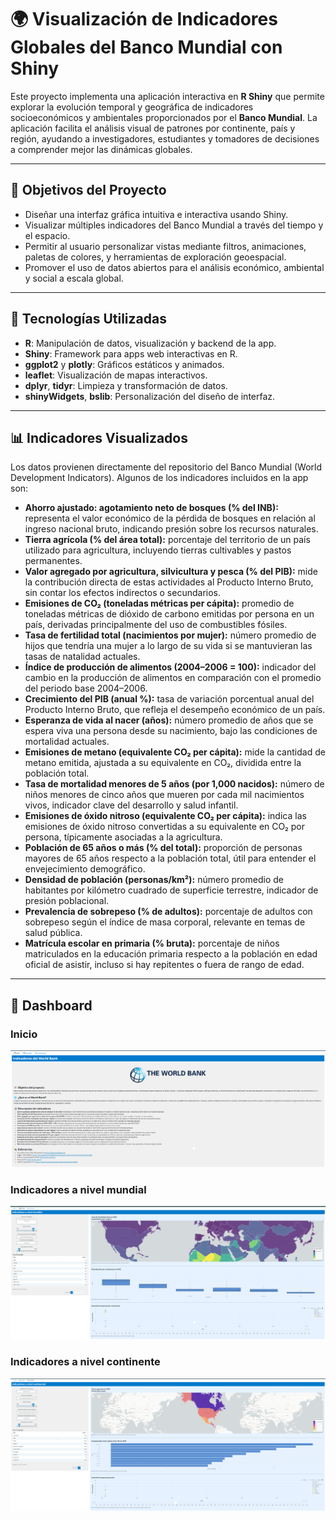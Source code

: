 # 🌍 Visualización de Indicadores Globales del Banco Mundial con Shiny

Este proyecto implementa una aplicación interactiva en **R Shiny** que permite explorar la evolución temporal y geográfica de indicadores socioeconómicos y ambientales proporcionados por el **Banco Mundial**. La aplicación facilita el análisis visual de patrones por continente, país y región, ayudando a investigadores, estudiantes y tomadores de decisiones a comprender mejor las dinámicas globales.

---

## 📌 Objetivos del Proyecto

- Diseñar una interfaz gráfica intuitiva e interactiva usando Shiny.
- Visualizar múltiples indicadores del Banco Mundial a través del tiempo y el espacio.
- Permitir al usuario personalizar vistas mediante filtros, animaciones, paletas de colores, y herramientas de exploración geoespacial.
- Promover el uso de datos abiertos para el análisis económico, ambiental y social a escala global.

---

## 🧰 Tecnologías Utilizadas

- **R**: Manipulación de datos, visualización y backend de la app.
- **Shiny**: Framework para apps web interactivas en R.
- **ggplot2** y **plotly**: Gráficos estáticos y animados.
- **leaflet**: Visualización de mapas interactivos.
- **dplyr**, **tidyr**: Limpieza y transformación de datos.
- **shinyWidgets**, **bslib**: Personalización del diseño de interfaz.

---

## 📊 Indicadores Visualizados

Los datos provienen directamente del repositorio del Banco Mundial (World Development Indicators). Algunos de los indicadores incluidos en la app son:

- **Ahorro ajustado: agotamiento neto de bosques (% del INB):** representa el valor económico de la pérdida de bosques en relación al ingreso nacional bruto, indicando presión sobre los recursos naturales.
- **Tierra agrícola (% del área total):** porcentaje del territorio de un país utilizado para agricultura, incluyendo tierras cultivables y pastos permanentes.
- **Valor agregado por agricultura, silvicultura y pesca (% del PIB):** mide la contribución directa de estas actividades al Producto Interno Bruto, sin contar los efectos indirectos o secundarios.
- **Emisiones de CO₂ (toneladas métricas per cápita):** promedio de toneladas métricas de dióxido de carbono emitidas por persona en un país, derivadas principalmente del uso de combustibles fósiles.
- **Tasa de fertilidad total (nacimientos por mujer):** número promedio de hijos que tendría una mujer a lo largo de su vida si se mantuvieran las tasas de natalidad actuales.
- **Índice de producción de alimentos (2004–2006 = 100):** indicador del cambio en la producción de alimentos en comparación con el promedio del periodo base 2004–2006.
- **Crecimiento del PIB (anual %):** tasa de variación porcentual anual del Producto Interno Bruto, que refleja el desempeño económico de un país.
- **Esperanza de vida al nacer (años):** número promedio de años que se espera viva una persona desde su nacimiento, bajo las condiciones de mortalidad actuales.
- **Emisiones de metano (equivalente CO₂ per cápita):** mide la cantidad de metano emitida, ajustada a su equivalente en CO₂, dividida entre la población total.
- **Tasa de mortalidad menores de 5 años (por 1,000 nacidos):** número de niños menores de cinco años que mueren por cada mil nacimientos vivos, indicador clave del desarrollo y salud infantil.
- **Emisiones de óxido nitroso (equivalente CO₂ per cápita):** indica las emisiones de óxido nitroso convertidas a su equivalente en CO₂ por persona, típicamente asociadas a la agricultura.
- **Población de 65 años o más (% del total):** proporción de personas mayores de 65 años respecto a la población total, útil para entender el envejecimiento demográfico.
- **Densidad de población (personas/km²):** número promedio de habitantes por kilómetro cuadrado de superficie terrestre, indicador de presión poblacional.
- **Prevalencia de sobrepeso (% de adultos):** porcentaje de adultos con sobrepeso según el índice de masa corporal, relevante en temas de salud pública.
- **Matrícula escolar en primaria (% bruta):** porcentaje de niños matriculados en la educación primaria respecto a la población en edad oficial de asistir, incluso si hay repitentes o fuera de rango de edad.


---

## 🧭 Dashboard

### Inicio

![alt text](/IMAGES/image.png)

### Indicadores a nivel mundial

![alt text](/IMAGES/image-1.png)

### Indicadores a nivel continente

![alt text](/IMAGES/image-2.png)











